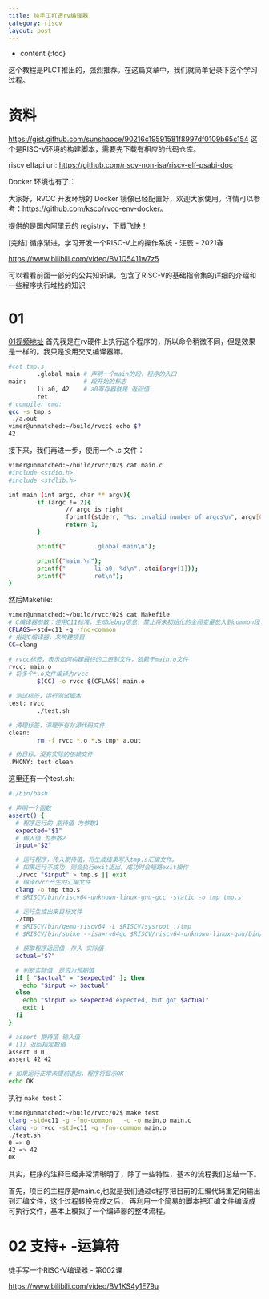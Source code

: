 ```yaml
---
title: 纯手工打造rv编译器
category: riscv
layout: post
---
```

* content
{:toc}

这个教程是PLCT推出的，强烈推荐。在这篇文章中，我们就简单记录下这个学习过程。

# 资料
https://gist.github.com/sunshaoce/90216c19591581f8997df0109b65c154 这个是RISC-V环境的构建脚本，需要先下载有相应的代码仓库。

riscv elfapi url: https://github.com/riscv-non-isa/riscv-elf-psabi-doc

Docker 环境也有了：

大家好，RVCC 开发环境的 Docker 镜像已经配置好，欢迎大家使用。详情可以参考：https://github.com/ksco/rvcc-env-docker。

提供的是国内阿里云的 registry，下载飞快！

[完结] 循序渐进，学习开发一个RISC-V上的操作系统 - 汪辰 - 2021春

https://www.bilibili.com/video/BV1Q5411w7z5

可以看看前面一部分的公共知识课，包含了RISC-V的基础指令集的详细的介绍和一些程序执行堆栈的知识

# 01

[01视频地址](https://m.bilibili.com/video/BV1ga411u7X9)
首先我是在rv硬件上执行这个程序的，所以命令稍微不同，但是效果是一样的。我只是没用交叉编译器嘛。

```bash
#cat tmp.s
        .global main # 声明一个main的段，程序的入口
main:                # 段开始的标志 
        li a0, 42    # a0寄存器就是 返回值
        ret
# compiler cmd:
gcc -s tmp.s
 ./a.out
vimer@unmatched:~/build/rvcc$ echo $?
42
```

接下来，我们再进一步，使用一个 .c 文件：
```bash
vimer@unmatched:~/build/rvcc/02$ cat main.c
#include <stdio.h>
#include <stdlib.h>

int main (int argc, char ** argv){
        if (argc != 2){
                // argc is right
                fprintf(stderr, "%s: invalid number of argcs\n", argv[0]);
                return 1;
        }

        printf("        .global main\n");

        printf("main:\n");
        printf("        li a0, %d\n", atoi(argv[1]));
        printf("        ret\n");
}
```
然后Makefile:

```bash
vimer@unmatched:~/build/rvcc/02$ cat Makefile
# C编译器参数：使用C11标准，生成debug信息，禁止将未初始化的全局变量放入到common段
CFLAGS=-std=c11 -g -fno-common
# 指定C编译器，来构建项目
CC=clang

# rvcc标签，表示如何构建最终的二进制文件，依赖于main.o文件
rvcc: main.o
# 将多个*.o文件编译为rvcc
        $(CC) -o rvcc $(CFLAGS) main.o

# 测试标签，运行测试脚本
test: rvcc
        ./test.sh

# 清理标签，清理所有非源代码文件
clean:
        rm -f rvcc *.o *.s tmp* a.out

# 伪目标，没有实际的依赖文件
.PHONY: test clean

```
这里还有一个test.sh:

```bash
#!/bin/bash

# 声明一个函数
assert() {
  # 程序运行的 期待值 为参数1
  expected="$1"
  # 输入值 为参数2
  input="$2"

  # 运行程序，传入期待值，将生成结果写入tmp.s汇编文件。
  # 如果运行不成功，则会执行exit退出。成功时会短路exit操作
  ./rvcc "$input" > tmp.s || exit
  # 编译rvcc产生的汇编文件
  clang -o tmp tmp.s
  # $RISCV/bin/riscv64-unknown-linux-gnu-gcc -static -o tmp tmp.s

  # 运行生成出来目标文件
  ./tmp
  # $RISCV/bin/qemu-riscv64 -L $RISCV/sysroot ./tmp
  # $RISCV/bin/spike --isa=rv64gc $RISCV/riscv64-unknown-linux-gnu/bin/pk ./tmp

  # 获取程序返回值，存入 实际值
  actual="$?"

  # 判断实际值，是否为预期值
  if [ "$actual" = "$expected" ]; then
    echo "$input => $actual"
  else
    echo "$input => $expected expected, but got $actual"
    exit 1
  fi
}

# assert 期待值 输入值
# [1] 返回指定数值
assert 0 0
assert 42 42

# 如果运行正常未提前退出，程序将显示OK
echo OK
```
执行  `make test`：
```bash
vimer@unmatched:~/build/rvcc/02$ make test
clang -std=c11 -g -fno-common   -c -o main.o main.c
clang -o rvcc -std=c11 -g -fno-common main.o
./test.sh
0 => 0
42 => 42
OK

```
其实，程序的注释已经非常清晰明了，除了一些特性，基本的流程我们总结一下。

首先，项目的主程序是main.c,也就是我们通过c程序把目前的汇编代码重定向输出到汇编文件，这个过程转换完成之后，
再利用一个简易的脚本把汇编文件编译成可执行文件，基本上模拟了一个编译器的整体流程。

# 02 支持+ -运算符

徒手写一个RISC-V编译器 - 第002课

https://www.bilibili.com/video/BV1KS4y1E79u



